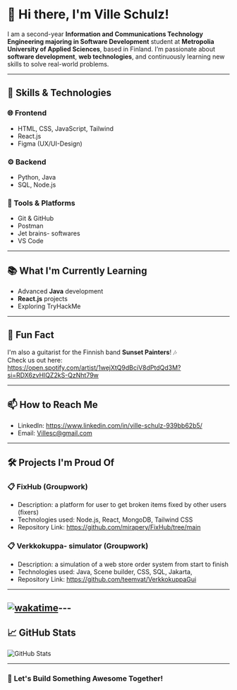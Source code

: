 # 👋 Hi there, I'm Ville Schulz!

I am a second-year **Information and Communications Technology Engineering majoring in Software Development**  student at **Metropolia University of Applied Sciences**, based in Finland. I’m passionate about **software development**, **web technologies**, and continuously learning new skills to solve real-world problems.

---

## 🚀 **Skills & Technologies**

### 🌐 Frontend
- HTML, CSS, JavaScript, Tailwind
- React.js
- Figma (UX/UI-Design) 

### ⚙️ Backend
- Python, Java
- SQL, Node.js

### 🧰 Tools & Platforms
- Git & GitHub
- Postman
- Jet brains- softwares
- VS Code

---

## 📚 **What I'm Currently Learning**
- Advanced **Java** development
- **React.js** projects
- Exploring TryHackMe

---

## 🎸 **Fun Fact**
I'm also a guitarist for the Finnish band **Sunset Painters**! 🎶  
Check us out here: https://open.spotify.com/artist/1wejXtQ9dBciV8dPtdQd3M?si=RDX6zvHlQZ2kS-QzNht79w

---

## 📫 **How to Reach Me**
- LinkedIn: https://www.linkedin.com/in/ville-schulz-939bb62b5/
- Email: Villesc@gmail.com  
  

---

## 🛠️ **Projects I'm Proud Of**

### 📋 **FixHub (Groupwork)**
- Description: a platform for user to get broken items fixed by other users (fixers)
- Technologies used: Node.js, React, MongoDB, Tailwind CSS
- Repository Link: https://github.com/mirapery/FixHub/tree/main

### 📋 **Verkkokuppa- simulator (Groupwork)**
- Description: a simulation of a web store order system from start to finish
- Technologies used: Java, Scene builder, CSS, SQL, Jakarta,
- Repository Link: https://github.com/teemvat/VerkkokuppaGui

---
[![wakatime](https://wakatime.com/badge/user/191c70f9-fba4-427d-a9f5-820e34c6cd43.svg)](https://wakatime.com/@191c70f9-fba4-427d-a9f5-820e34c6cd43)---
---
## 📈 **GitHub Stats**

![GitHub Stats](https://github-readme-stats.vercel.app/api?username=VilleSchulz&show_icons=true&theme=radical)

---

### 🚧 **Let's Build Something Awesome Together!**
